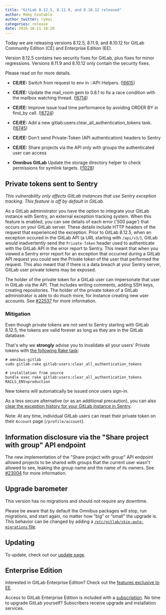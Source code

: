 ```yaml
---
title: "GitLab 8.12.5, 8.11.9, and 8.10.12 released"
author: Rémy Coutable
author_twitter: rymai
categories: release
date: 2016-10-11 18:20
---
```


Today we are releasing versions 8.12.5, 8.11.9, and 8.10.12 for GitLab Community Edition (CE) and
Enterprise Edition (EE).

Version 8.12.5 contains two security fixes for GitLab, plus fixes for minor
regressions. Versions 8.11.9 and 8.10.12 only contain the security fixes.

Please read on for more details.

<!-- more -->

- **CE/EE:** Switch from request to env in ::API::Helpers. ([!6615])
- **CE/EE:** Update the mail_room gem to 0.8.1 to fix a race condition with the mailbox watching thread. ([!6714])
- **CE/EE:** Improve issue load time performance by avoiding ORDER BY in find_by call. ([!6724])
- **CE/EE:** Add a new gitlab:users:clear_all_authentication_tokens task. ([!6745])
- **CE/EE:** Don't send Private-Token (API authentication) headers to Sentry
- **CE/EE:** Share projects via the API only with groups the authenticated user can access

- **Omnibus GitLab** Update the storage directory helper to check permissions for symlink targets. ([!1028])

[!6615]: https://gitlab.com/gitlab-org/gitlab-ce/merge_requests/6615
[!6714]: https://gitlab.com/gitlab-org/gitlab-ce/merge_requests/6714
[!6724]: https://gitlab.com/gitlab-org/gitlab-ce/merge_requests/6724
[!6745]: https://gitlab.com/gitlab-org/gitlab-ce/merge_requests/6745

[!1028]: https://gitlab.com/gitlab-org/omnibus-gitlab/merge_requests/1028


## Private tokens sent to Sentry

_This vulnerability only affects GitLab instances that use Sentry exception
tracking. This feature is off by default in GitLab._

As a GitLab administrator you have the option to integrate your GitLab instance
with Sentry, an external exception tracking system. When this feature is
enabled, you can see details of each error ('500 page') that occurs on your
GitLab server. These details include HTTP headers of the request that
experienced the exception. Prior to GitLab 8.12.5, when an exception occured in
the GitLab API (a URL starting with `/api/v3/`), GitLab would inadvertently send
the `Private-Token` header used to authenticate with the GitLab API in the error
report to Sentry. This meant that when you viewed a Sentry error report for an
exception that occurred during a GitLab API request you could see the Private
token of the user that performed the request. This also meant that if there is a
data breach at your Sentry server, GitLab user private tokens may be exposed.

The holder of the private token for a GitLab user can impersonate that user in
GitLab via the API. That includes writing comments, adding SSH keys, creating
repositories. The holder of the private token of a GitLab administrator is able
to do much more, for instance creating new user accounts. See [#22537] for more
information.

### Mitigation

Even though private tokens are not sent to Sentry starting with GitLab 8.12.5,
the tokens are valid forever as long as they are in the GitLab database.

That's why we **strongly** advise you to invalidate all your users' Private
tokens with [the following Rake task]:

```
# omnibus-gitlab
sudo gitlab-rake gitlab:users:clear_all_authentication_tokens

# installation from source
bundle exec rake gitlab:users:clear_all_authentication_tokens RAILS_ENV=production
```

New tokens will automatically be issued once users sign-in.

As a less secure alternative (or as an additional precaution), you can also
[clear the exception history for your GitLab instance in Sentry].

Note: At any time, individual GitLab users can reset their private token on
their `Account` page (`/profile/account`).

[the following Rake task]: https://docs.gitlab.com/ce/raketasks/user_management.html#clear-authentication-tokens-for-all-users.-important-data-loss
[clear the exception history for your GitLab instance in Sentry]: https://docs.sentry.io/learn/sensitive-data/#removing-data
[#22537]: https://gitlab.com/gitlab-org/gitlab-ce/issues/22537

## Information disclosure via the "Share project with group" API endpoint

The new implementation of the "Share project with group" API endpoint allowed
projects to be shared with groups that the current user wasn't allowed to see,
leaking the group name and the name of its owners. See [#23004] for more
information.

[#23004]: https://gitlab.com/gitlab-org/gitlab-ce/issues/23004

## Upgrade barometer

This version has no migrations and should not require any downtime.

Please be aware that by default the Omnibus packages will stop, run migrations,
and start again, no matter how “big” or “small” the upgrade is. This behavior
can be changed by adding a [`/etc/gitlab/skip-auto-migrations`
file](http://doc.gitlab.com/omnibus/update/README.html).

## Updating

To update, check out our [update page](https://about.gitlab.com/update/).

## Enterprise Edition

Interested in GitLab Enterprise Edition? Check out the [features exclusive to
EE](https://about.gitlab.com/features/#enterprise).

Access to GitLab Enterprise Edition is included with a [subscription](https://about.gitlab.com/pricing/).
No time to upgrade GitLab yourself? Subscribers receive upgrade and installation
services.
